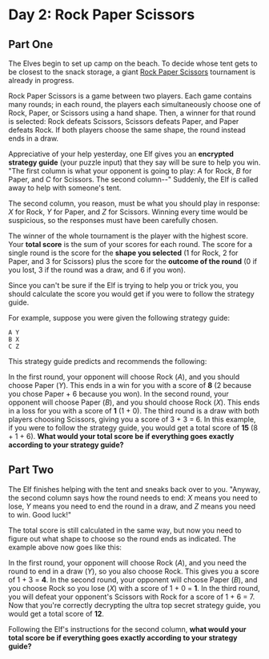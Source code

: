 # Day 2: Rock Paper Scissors

## Part One

The Elves begin to set up camp on the beach. To decide whose tent gets to be closest to the snack storage, a giant [Rock Paper Scissors](https://en.wikipedia.org/wiki/Rock_paper_scissors) tournament is already in progress.

Rock Paper Scissors is a game between two players. Each game contains many rounds; in each round, the players each simultaneously choose one of Rock, Paper, or Scissors using a hand shape. Then, a winner for that round is selected: Rock defeats Scissors, Scissors defeats Paper, and Paper defeats Rock. If both players choose the same shape, the round instead ends in a draw.

Appreciative of your help yesterday, one Elf gives you an **encrypted strategy guide** (your puzzle input) that they say will be sure to help you win. "The first column is what your opponent is going to play: _A_ for Rock, _B_ for Paper, and _C_ for Scissors. The second column--" Suddenly, the Elf is called away to help with someone's tent.

The second column, you reason, must be what you should play in response: _X_ for Rock, _Y_ for Paper, and _Z_ for Scissors. Winning every time would be suspicious, so the responses must have been carefully chosen.

The winner of the whole tournament is the player with the highest score. Your **total score** is the sum of your scores for each round. The score for a single round is the score for the **shape you selected** (1 for Rock, 2 for Paper, and 3 for Scissors) plus the score for the **outcome of the round** (0 if you lost, 3 if the round was a draw, and 6 if you won).

Since you can't be sure if the Elf is trying to help you or trick you, you should calculate the score you would get if you were to follow the strategy guide.

For example, suppose you were given the following strategy guide:

```text
A Y
B X
C Z
```

This strategy guide predicts and recommends the following:

In the first round, your opponent will choose Rock (_A_), and you should choose Paper (_Y_). This ends in a win for you with a score of **8** (2 because you chose Paper + 6 because you won).
In the second round, your opponent will choose Paper (_B_), and you should choose Rock (_X_). This ends in a loss for you with a score of **1** (1 + 0).
The third round is a draw with both players choosing Scissors, giving you a score of 3 + 3 = 6.
In this example, if you were to follow the strategy guide, you would get a total score of **15** (8 + 1 + 6). **What would your total score be if everything goes exactly according to your strategy guide?**

## Part Two

The Elf finishes helping with the tent and sneaks back over to you. "Anyway, the second column says how the round needs to end: _X_ means you need to lose, _Y_ means you need to end the round in a draw, and _Z_ means you need to win. Good luck!"

The total score is still calculated in the same way, but now you need to figure out what shape to choose so the round ends as indicated. The example above now goes like this:

In the first round, your opponent will choose Rock (_A_), and you need the round to end in a draw (_Y_), so you also choose Rock. This gives you a score of 1 + 3 = **4**.
In the second round, your opponent will choose Paper (_B_), and you choose Rock so you lose (_X_) with a score of 1 + 0 = **1**.
In the third round, you will defeat your opponent's Scissors with Rock for a score of 1 + 6 = 7.
Now that you're correctly decrypting the ultra top secret strategy guide, you would get a total score of **12**.

Following the Elf's instructions for the second column, **what would your total score be if everything goes exactly according to your strategy guide?**
